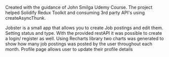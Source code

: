 Created with the guidance of John Smilga Udemy Course. The project helped
Solidify Redux Toolkit and consuming 3rd party API's using createAsyncThunk.

Jobster is a small app that allows you to create Job postings and edit them. Setting
status and type. With the provided restAPI it was possible to create a login/ register
as well. Using Recharts library two charts was generated to show how many job postings was
posted by the user throughout each month. Profile page allows user to update their profile details
